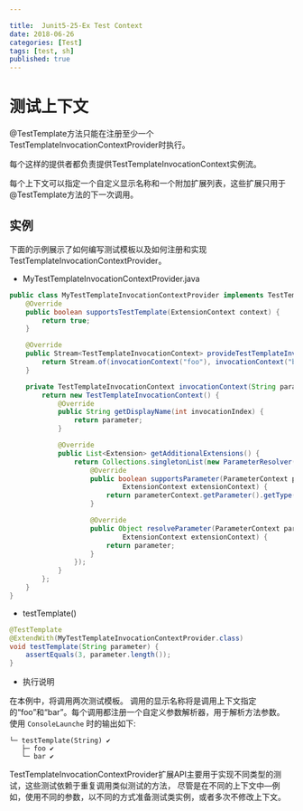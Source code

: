 ```yaml
---

title:  Junit5-25-Ex Test Context
date: 2018-06-26
categories: [Test]
tags: [test, sh]
published: true
---
```


# 测试上下文

@TestTemplate方法只能在注册至少一个TestTemplateInvocationContextProvider时执行。

每个这样的提供者都负责提供TestTemplateInvocationContext实例流。

每个上下文可以指定一个自定义显示名称和一个附加扩展列表，这些扩展只用于@TestTemplate方法的下一次调用。

## 实例

下面的示例展示了如何编写测试模板以及如何注册和实现TestTemplateInvocationContextProvider。

- MyTestTemplateInvocationContextProvider.java

```java
public class MyTestTemplateInvocationContextProvider implements TestTemplateInvocationContextProvider {
    @Override
    public boolean supportsTestTemplate(ExtensionContext context) {
        return true;
    }

    @Override
    public Stream<TestTemplateInvocationContext> provideTestTemplateInvocationContexts(ExtensionContext context) {
        return Stream.of(invocationContext("foo"), invocationContext("bar"));
    }

    private TestTemplateInvocationContext invocationContext(String parameter) {
        return new TestTemplateInvocationContext() {
            @Override
            public String getDisplayName(int invocationIndex) {
                return parameter;
            }

            @Override
            public List<Extension> getAdditionalExtensions() {
                return Collections.singletonList(new ParameterResolver() {
                    @Override
                    public boolean supportsParameter(ParameterContext parameterContext,
                            ExtensionContext extensionContext) {
                        return parameterContext.getParameter().getType().equals(String.class);
                    }

                    @Override
                    public Object resolveParameter(ParameterContext parameterContext,
                            ExtensionContext extensionContext) {
                        return parameter;
                    }
                });
            }
        };
    }
}
```

- testTemplate()

```java
@TestTemplate
@ExtendWith(MyTestTemplateInvocationContextProvider.class)
void testTemplate(String parameter) {
    assertEquals(3, parameter.length());
}
```

- 执行说明

在本例中，将调用两次测试模板。
调用的显示名称将是调用上下文指定的“foo”和“bar”。每个调用都注册一个自定义参数解析器，用于解析方法参数。
使用 `ConsoleLaunche` 时的输出如下:

```
└─ testTemplate(String) ✔
   ├─ foo ✔
   └─ bar ✔
```

TestTemplateInvocationContextProvider扩展API主要用于实现不同类型的测试，这些测试依赖于重复调用类似测试的方法，
尽管是在不同的上下文中—例如，使用不同的参数，以不同的方式准备测试类实例，或者多次不修改上下文。

